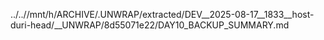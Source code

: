 ../..//mnt/h/ARCHIVE/.UNWRAP/extracted/DEV__2025-08-17__1833__host-duri-head/__UNWRAP/8d55071e22/DAY10_BACKUP_SUMMARY.md